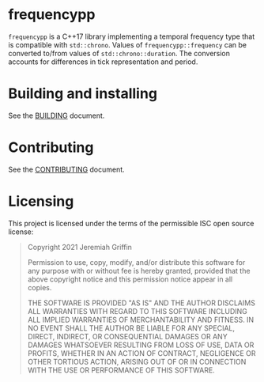 # frequencypp

`frequencypp` is a C++17 library implementing a temporal frequency type
that is compatible with `std::chrono`.  Values of
`frequencypp::frequency` can be converted to/from values of
`std::chrono::duration`.  The conversion accounts for differences in
tick representation and period.

# Building and installing

See the [BUILDING](BUILDING.md) document.

# Contributing

See the [CONTRIBUTING](CONTRIBUTING.md) document.

# Licensing

This project is licensed under the terms of the permissible ISC open
source license:

> Copyright 2021 Jeremiah Griffin
>
> Permission to use, copy, modify, and/or distribute this software for
> any purpose with or without fee is hereby granted, provided that the
> above copyright notice and this permission notice appear in all
> copies.
>
> THE SOFTWARE IS PROVIDED "AS IS" AND THE AUTHOR DISCLAIMS ALL
> WARRANTIES WITH REGARD TO THIS SOFTWARE INCLUDING ALL IMPLIED
> WARRANTIES OF MERCHANTABILITY AND FITNESS. IN NO EVENT SHALL THE
> AUTHOR BE LIABLE FOR ANY SPECIAL, DIRECT, INDIRECT, OR CONSEQUENTIAL
> DAMAGES OR ANY DAMAGES WHATSOEVER RESULTING FROM LOSS OF USE, DATA OR
> PROFITS, WHETHER IN AN ACTION OF CONTRACT, NEGLIGENCE OR OTHER
> TORTIOUS ACTION, ARISING OUT OF OR IN CONNECTION WITH THE USE OR
> PERFORMANCE OF THIS SOFTWARE.
